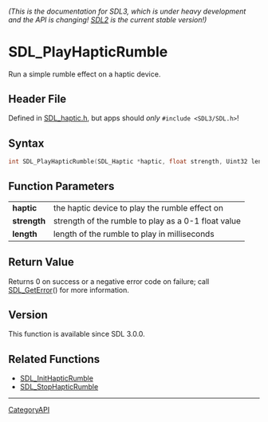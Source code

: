 ###### (This is the documentation for SDL3, which is under heavy development and the API is changing! [SDL2](https://wiki.libsdl.org/SDL2/) is the current stable version!)
# SDL_PlayHapticRumble

Run a simple rumble effect on a haptic device.

## Header File

Defined in [SDL_haptic.h](https://github.com/libsdl-org/SDL/blob/main/include/SDL3/SDL_haptic.h), but apps should _only_ `#include <SDL3/SDL.h>`!

## Syntax

```c
int SDL_PlayHapticRumble(SDL_Haptic *haptic, float strength, Uint32 length);

```

## Function Parameters

|                  |                                                     |
| ---------------- | --------------------------------------------------- |
| **haptic**       | the haptic device to play the rumble effect on      |
| **strength**     | strength of the rumble to play as a 0-1 float value |
| **length**       | length of the rumble to play in milliseconds        |

## Return Value

Returns 0 on success or a negative error code on failure; call
[SDL_GetError](SDL_GetError)() for more information.

## Version

This function is available since SDL 3.0.0.

## Related Functions

* [SDL_InitHapticRumble](SDL_InitHapticRumble)
* [SDL_StopHapticRumble](SDL_StopHapticRumble)

----
[CategoryAPI](CategoryAPI)

